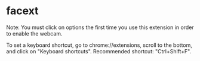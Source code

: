 # facext

Note: You must click on options the first time you use this extension in order to enable the webcam.

To set a keyboard shortcut, go to chrome://extensions, scroll to the bottom, and click on "Keyboard shortcuts". Recommended shortcut: "Ctrl+Shift+F".

